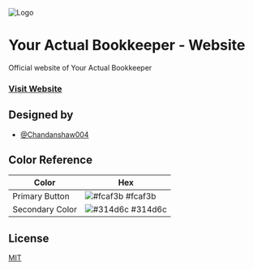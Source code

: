 
![Logo](https://yabookkeeper.com/assests/images/cropped-Final-Logo.png)


# Your Actual Bookkeeper - Website

Official website of Your Actual Bookkeeper

### [Visit Website](https://yabookkeeper.com)



## Designed by 

- [@Chandanshaw004](https://www.github.com/Chandanshaw004)

## Color Reference

| Color             | Hex                                                                |
| ----------------- | ------------------------------------------------------------------ |
| Primary Button | ![#fcaf3b](https://via.placeholder.com/10/fcaf3b?text=+) #fcaf3b |
| Secondary Color | ![#314d6c](https://via.placeholder.com/10/314d6c?text=+) #314d6c |


## License

[MIT](https://choosealicense.com/licenses/mit/)

